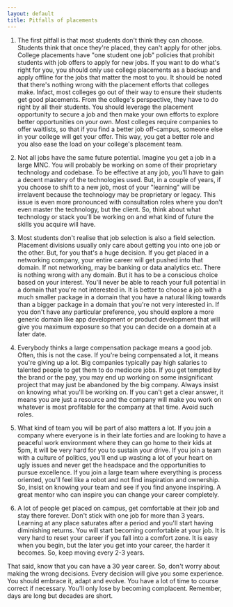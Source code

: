 ```yaml
---
layout: default
title: Pitfalls of placements
---
```



1. The first pitfall is that most students don't think they can choose. Students think that once they're placed, they can't apply for other jobs. College placements have "one student one job" policies that prohibit students with job offers to apply for new jobs. If you want to do what's right for you, you should only use college placements as a backup and apply offline for the jobs that matter the most to you. It should be noted that there's nothing wrong with the placement efforts that colleges make. Infact, most colleges go out of their way to ensure their students get good placements. From the college's perspective, they have to do right by all their students. You should leverage the placement opportunity to secure a job and then make your own efforts to explore better opportunities on your own. Most colleges require companies to offer waitlists, so that if you find a better job off-campus, someone else in your college will get your offer. This way, you get a better role and you also ease the load on your college's placement team.

2. Not all jobs have the same future potential. Imagine you get a job in a large MNC. You will probably be working on some of their proprietary technology and codebase. To be effective at any job, you'll have to gain a decent mastery of the technologies used. But, in a couple of years, if you choose to shift to a new job, most of your "learning" will be irrelavent because the technology may be proprietary or legacy. This issue is even more pronounced with consultation roles where you don't even master the technology, but the client. So, think about what technology or stack you'll be working on and what kind of future the skills you acquire will have.

3. Most students don't realise that job selection is also a field selection. Placement divisions usually only care about getting you into one job or the other. But, for you that's a huge decision. If you get placed in a networking company, your entire career will get pushed into that domain. If not networking, may be banking or data analytics etc. There is nothing wrong with any domain. But it has to be a conscious choice based on your interest. You'll never be able to reach your full potential in a domain that you're not interested in. It is better to choose a job with a much smaller package in a domain that you have a natural liking towards than a bigger package in a domain that you're not very interested in. If you don't have any particular preference, you should explore a more generic domain like app development or product development that will give you maximum exposure so that you can decide on a domain at a later date.

4. Everybody thinks a large compensation package means a good job. Often, this is not the case. If you're being compensated a lot, it means you're giving up a lot. Big companies typically pay high salaries to talented people to get them to do mediocre jobs. If you get tempted by the brand or the pay, you may end up working on some insignificant project that may just be abandoned by the big company. Always insist on knowing what you'll be working on. If you can't get a clear answer, it means you are just a resource and the company will make you work on whatever is most profitable for the company at that time. Avoid such roles.

5. What kind of team you will be part of also matters a lot. If you join a company where everyone is in their late forties and are looking to have a peaceful work environment where they can go home to their kids at 5pm, it will be very hard for you to sustain your drive. If you join a team with a culture of politics, you'll end up wasting a lot of your heart on ugly issues and never get the headspace and the opportunities to pursue excellence. If you join a large team where everything is process oriented, you'll feel like a robot and not find inspiration and ownership. So, insist on knowing your team and see if you find anyone inspiring. A great mentor who can inspire you can change your career completely.

6. A lot of people get placed on campus, get comfortable at their job and stay there forever. Don't stick with one job for more than 3 years. Learning at any place saturates after a period and you'll start having diminishing returns. You will start becoming comfortable at your job. It is very hard to reset your career if you fall into a comfort zone. It is easy when you begin, but the later you get into your career, the harder it becomes. So, keep moving every 2-3 years.

That said, know that you can have a 30 year career. So, don't worry about making the wrong decisions. Every decision will give you some experience. You should embrace it, adapt and evolve. You have a lot of time to course correct if necessary. You'll only lose by becoming complacent. Remember, days are long but decades are short.
